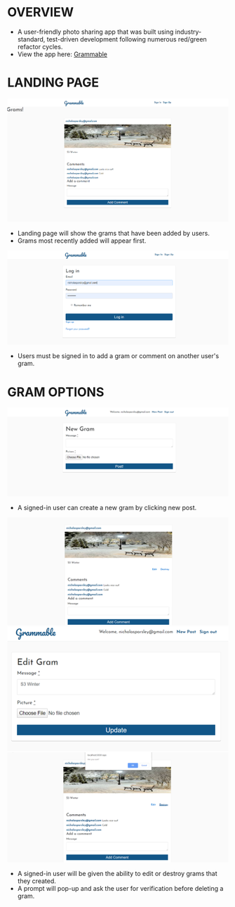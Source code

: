 # OVERVIEW

*  A user-friendly photo sharing app that was built using industry-standard, test-driven development following numerous red/green refactor cycles.
*  View the app here: <a href="https://grammable-nick-parsley.herokuapp.com/">Grammable</a>

# LANDING PAGE

<img src='grammablehome.PNG'>

* Landing page will show the grams that have been added by users.
* Grams most recently added will appear first.

<img src='grammablesignin.PNG'>

* Users must be signed in to add a gram or comment on another user's gram.


# GRAM OPTIONS

<img src='grammablenewpost.PNG'>

* A signed-in user can create a new gram by clicking new post.

<img src='grammableuser.PNG'>
<img src='grammableedit.PNG'>
<img src='grammabledestroy.PNG'>

* A signed-in user will be given the ability to edit or destroy grams that they created.
* A prompt will pop-up and ask the user for verification before deleting a gram.


